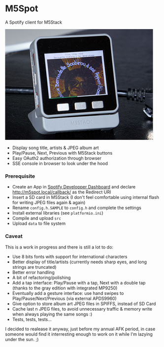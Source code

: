 # M5Spot
A Spotify client for M5Stack

![M5Spot](./doc/M5Spot.jpg)

- Display song title, artists & JPEG album art
- Play/Pause, Next, Previous with M5Stack buttons
- Easy OAuth2 authorization through browser
- SSE console in browser to look under the hood

### Prerequisite
- Create an App in [Spotify Developper Dashboard](https://developer.spotify.com/dashboard/) and declare http://m5spot.local/callback/ as the Redirect URI
- Insert a SD card in M5Stack (I don't feel comfortable using internal flash for writing JPEG files again & again)
- Rename `config.h.SAMPLE` to `config.h` and complete the settings
- Install external libraries (see `platformio.ini`)
- Compile and upload `src`
- Upload `data` to file system

### Caveat
This is a work in progress and there is still a lot to do:
- Use 8 bits fonts with support for international characters
- Better display of title/artists (currently needs sharp eyes, and long strings are truncated)
- Better error handling
- A bit of refactoring/polishing
- Add a tap interface: Play/Pause with a tap, Next with a double tap (thanks to the gray edition with integrated MP9250)
- Eventually add a gesture interface: use hand swipes to Play/Pause/Next/Previous (via external APDS9960)
- Give option to store album art JPEG files in SPIFFS, instead of SD Card 
- Cache last n JPEG files, to avoid unnecessary traffic & memory write when always playing the same songs :)
- Tests, tests, tests...

I decided to realease it anyway, just before my annual AFK period, in case someone would find it interresting enough
to work on it while I'm lazying under the sun. ;)


 